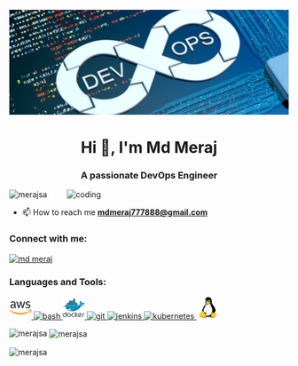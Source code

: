 

![logo](https://github.com/merajsa/merajsa/blob/main/Untitled%20design%20(3).png)
<h1 align="center">Hi 👋, I'm Md Meraj</h1>
<h3 align="center">A passionate DevOps Engineer</h3>

<img align="right" alt="coding" width="400" src="https://www.google.com/url?sa=i&url=https%3A%2F%2Fgithub.com%2Frudrabarad%2FGifs&psig=AOvVaw3TuSEiT7pW5pE6BbERJWZC&ust=1684869840353000&source=images&cd=vfe&ved=0CBEQjRxqFwoTCPjSz7XTif8CFQAAAAAdAAAAABAR">

<p align="left"> <img src="https://komarev.com/ghpvc/?username=merajsa&label=Profile%20views&color=0e75b6&style=flat" alt="merajsa" /> </p>

- 📫 How to reach me **mdmeraj777888@gmail.com**

<h3 align="left">Connect with me:</h3>
<p align="left">
<a href="https://linkedin.com/in/md meraj" target="blank"><img align="center" src="https://raw.githubusercontent.com/rahuldkjain/github-profile-readme-generator/master/src/images/icons/Social/linked-in-alt.svg" alt="md meraj" height="30" width="40" /></a>
</p>

<h3 align="left">Languages and Tools:</h3>
<p align="left"> <a href="https://aws.amazon.com" target="_blank" rel="noreferrer"> <img src="https://raw.githubusercontent.com/devicons/devicon/master/icons/amazonwebservices/amazonwebservices-original-wordmark.svg" alt="aws" width="40" height="40"/> </a> <a href="https://www.gnu.org/software/bash/" target="_blank" rel="noreferrer"> <img src="https://www.vectorlogo.zone/logos/gnu_bash/gnu_bash-icon.svg" alt="bash" width="40" height="40"/> </a> <a href="https://www.docker.com/" target="_blank" rel="noreferrer"> <img src="https://raw.githubusercontent.com/devicons/devicon/master/icons/docker/docker-original-wordmark.svg" alt="docker" width="40" height="40"/> </a> <a href="https://git-scm.com/" target="_blank" rel="noreferrer"> <img src="https://www.vectorlogo.zone/logos/git-scm/git-scm-icon.svg" alt="git" width="40" height="40"/> </a> <a href="https://www.jenkins.io" target="_blank" rel="noreferrer"> <img src="https://www.vectorlogo.zone/logos/jenkins/jenkins-icon.svg" alt="jenkins" width="40" height="40"/> </a> <a href="https://kubernetes.io" target="_blank" rel="noreferrer"> <img src="https://www.vectorlogo.zone/logos/kubernetes/kubernetes-icon.svg" alt="kubernetes" width="40" height="40"/> </a> <a href="https://www.linux.org/" target="_blank" rel="noreferrer"> <img src="https://raw.githubusercontent.com/devicons/devicon/master/icons/linux/linux-original.svg" alt="linux" width="40" height="40"/> </a> </p>

<p><img align="left" src="https://github-readme-stats.vercel.app/api/top-langs?username=merajsa&show_icons=true&locale=en&layout=compact" alt="merajsa" /></p>

<p>&nbsp;<img align="center" src="https://github-readme-stats.vercel.app/api?username=merajsa&show_icons=true&locale=en" alt="merajsa" /></p>

<p><img align="center" src="https://github-readme-streak-stats.herokuapp.com/?user=merajsa&" alt="merajsa" /></p>
